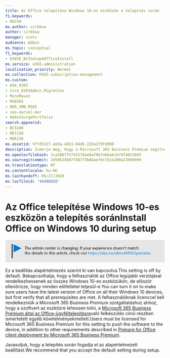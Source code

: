 ```yaml
---
title: Az Office telepítése Windows 10-es eszközön a telepítés során
f1.keywords:
- NOCSH
ms.author: sirkkuw
author: sirkkuw
manager: scotv
audience: Admin
ms.topic: conceptual
f1_keywords:
- O365E_BCSSetup4OfficeInstall
ms.service: o365-administration
localization_priority: Normal
ms.collection: M365-subscription-management
ms.custom:
- Adm_O365
- Core_O365Admin_Migration
- MiniMaven
- MSB365
- OKR_SMB_M365
- seo-marvel-mar
- AdminSurgePortfolio
search.appverid:
- BCS160
- MET150
- MOE150
ms.assetid: 5ffd5327-a83a-4d53-94d6-22ba2f9fd090
description: Ismerje meg, hogy a Microsoft 365 Business Premium segítségével automatikusan meggyőződhet arról, hogy a felhasználók az Office legújabb verziójával rendelkeznek az összes Windows 10-es eszközükön.
ms.openlocfilehash: 1ca386f75743178aebaf0bfabbabcb74f4813685
ms.sourcegitcommit: 2d59b24b877487f3b84aefdc7b1e200a21009999
ms.translationtype: MT
ms.contentlocale: hu-HU
ms.lasthandoff: 05/27/2020
ms.locfileid: "44400838"
---
```

# <a name="install-office-on-windows-10-during-setup"></a><span data-ttu-id="82d99-103">Az Office telepítése Windows 10-es eszközön a telepítés során</span><span class="sxs-lookup"><span data-stu-id="82d99-103">Install Office on Windows 10 during setup</span></span>

![Banner, hogy pont https://aka.ms/aboutM365preview .](../media/m365admincenterchanging.png)

<span data-ttu-id="82d99-105">Ez a beállítás alapértelmezés szerint ki van kapcsolva.</span><span class="sxs-lookup"><span data-stu-id="82d99-105">This setting is off by default.</span></span> <span data-ttu-id="82d99-106">Bekapcsolhatja, hogy a felhasználók az Office legújabb verziójával rendelkezhessenek az összes Windows 10-es eszközükön, de először ellenőrizze, hogy minden előfeltétel teljesül-e.</span><span class="sxs-lookup"><span data-stu-id="82d99-106">You can turn it on to make sure users have the latest version of Office on all their Windows 10 devices, but first verify that all prerequisites are met.</span></span> <span data-ttu-id="82d99-107">A felhasználóknak licenccel kell rendelkezniük a Microsoft 365 Business Premium szolgáltatáshoz ahhoz, hogy a szoftvert az eszközre lehessen tolni, a [Microsoft 365 Business Premium által az Office-ügyféltelepítésre](prepare-for-office-client-deployment.md)való felkészülés című részben ismertetett egyéb követelményekmellett.</span><span class="sxs-lookup"><span data-stu-id="82d99-107">Users must be licensed for Microsoft 365 Business Premium for this setting to push the software to the device, in addition to other requirements described in [Prepare for Office client deployment by Microsoft 365 Business Premium](prepare-for-office-client-deployment.md).</span></span>
  
<span data-ttu-id="82d99-108">Javasoljuk, hogy a telepítés során fogadja el az alapértelmezett beállítást.</span><span class="sxs-lookup"><span data-stu-id="82d99-108">We recommend that you accept the default setting during setup.</span></span>
